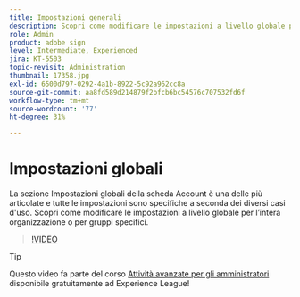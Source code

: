 ```yaml
---
title: Impostazioni generali
description: Scopri come modificare le impostazioni a livello globale per l’intera organizzazione o per gruppi specifici
role: Admin
product: adobe sign
level: Intermediate, Experienced
jira: KT-5503
topic-revisit: Administration
thumbnail: 17358.jpg
exl-id: 6500d797-0292-4a1b-8922-5c92a962cc8a
source-git-commit: aa8fd589d214879f2bfcb6bc54576c707532fd6f
workflow-type: tm+mt
source-wordcount: '77'
ht-degree: 31%

---
```


# Impostazioni globali

La sezione Impostazioni globali della scheda Account è una delle più articolate e tutte le impostazioni sono specifiche a seconda dei diversi casi d&#39;uso. Scopri come modificare le impostazioni a livello globale per l’intera organizzazione o per gruppi specifici.

>[!VIDEO](https://video.tv.adobe.com/v/3412507?quality=12&learn=on&hidetitle=true)

>[!TIP]
>
>Questo video fa parte del corso [Attività avanzate per gli amministratori](https://experienceleague.adobe.com/?recommended=Sign-A-1-2020.1) disponibile gratuitamente ad Experience League!
